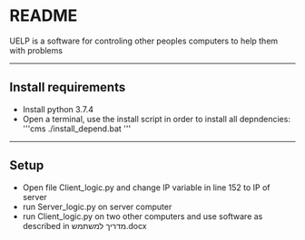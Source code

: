 # README

UELP is a software for controling other peoples computers to help them with problems

----------------------------------
## Install requirements
- Install python 3.7.4
- Open a terminal, use the install script in order to install all depndencies:
  '''cms
  ./install_depend.bat
  '''

--------------------------------------------------
## Setup
- Open file Client_logic.py and change IP variable in line 152 to IP of server
- run Server_logic.py on server computer
- run Client_logic.py on two other computers and use software as described in מדריך למשתמש.docx
